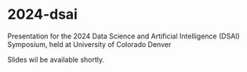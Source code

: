 # 2024-dsai
Presentation for the 2024 Data Science and Artificial Intelligence (DSAI) Symposium, held at University of Colorado Denver

Slides wil be available shortly.
